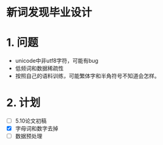 # 新词发现毕业设计

# 1. 问题
- unicode中非utf8字符，可能有bug
- 低频词和数据稀疏性
- 按照自己的语料训练，可能繁体字和半角符号不知道会怎样。

# 2. 计划
- [ ] 5.10论文初稿
- [x] 字母词和数字去掉
- [ ] 数据预处理
